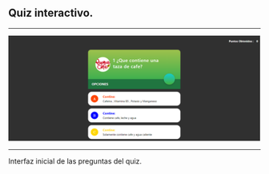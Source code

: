 <h2>Quiz interactivo.</h2>
<hr></hr>
<img src="/images/CapturaAct.PNG" alt="...">
<hr></hr>
<p>Interfaz inicial de las preguntas del quiz.</p>
